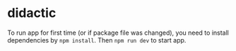 # didactic

To run app for first time (or if package file was changed), you need to install dependencies by `npm install`. Then `npm run dev` to start app.
